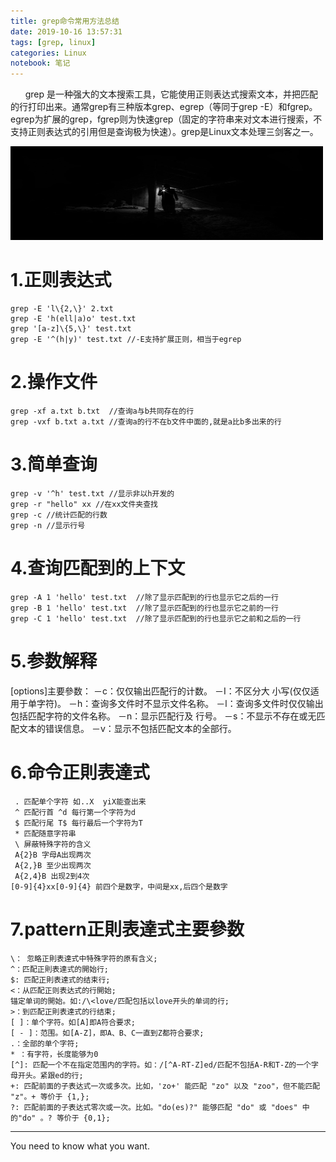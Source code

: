 ```yaml
---
title: grep命令常用方法总结
date: 2019-10-16 13:57:31
tags: [grep, linux]
categories: Linux
notebook: 笔记
---
```


&nbsp;&nbsp;&nbsp;&nbsp;&nbsp;&nbsp;grep 是一种强大的文本搜索工具，它能使用正则表达式搜索文本，并把匹配的行打印出来。通常grep有三种版本grep、egrep（等同于grep -E）和fgrep。egrep为扩展的grep，fgrep则为快速grep（固定的字符串来对文本进行搜索，不支持正则表达式的引用但是查询极为快速）。grep是Linux文本处理三剑客之一。

<img src="grep命令常用方法总结/grep.jpeg" width="500" height="150"/>

<!-- more -->

# 1.正则表达式
```
grep -E 'l\{2,\}' 2.txt
grep -E 'h(ell|a)o' test.txt
grep '[a-z]\{5,\}' test.txt
grep -E '^(h|y)' test.txt //-E支持扩展正则，相当于egrep
```

# 2.操作文件
```
grep -xf a.txt b.txt  //查询a与b共同存在的行
grep -vxf b.txt a.txt //查询a的行不在b文件中面的,就是a比b多出来的行
```

# 3.简单查询
```
grep -v '^h' test.txt //显示非以h开发的
grep -r "hello" xx //在xx文件夹查找
grep -c //统计匹配的行数
grep -n //显示行号
```

# 4.查询匹配到的上下文
```
grep -A 1 'hello' test.txt  //除了显示匹配到的行也显示它之后的一行
grep -B 1 'hello' test.txt  //除了显示匹配到的行也显示它之前的一行
grep -C 1 'hello' test.txt  //除了显示匹配到的行也显示它之前和之后的一行
```

# 5.参数解释
[options]主要參数：
－c：仅仅输出匹配行的计数。
－I：不区分大 小写(仅仅适用于单字符)。
－h：查询多文件时不显示文件名称。
－l：查询多文件时仅仅输出包括匹配字符的文件名称。
－n：显示匹配行及 行号。
－s：不显示不存在或无匹配文本的错误信息。
－v：显示不包括匹配文本的全部行。


# 6.命令正則表達式
```
 . 匹配单个字符 如..X  yiX能查出来
 ^ 匹配行首 ^d 每行第一个字符为d
 $ 匹配行尾 T$ 每行最后一个字符为T
 * 匹配随意字符串
 \ 屏蔽特殊字符的含义
 A{2}B 字母A出现两次
 A{2,}B 至少出现两次
 A{2,4}B 出现2到4次
[0-9]{4}xx[0-9]{4} 前四个是数字，中间是xx,后四个是数字
```

# 7.pattern正則表達式主要參数
```
\： 忽略正則表達式中特殊字符的原有含义;
^：匹配正則表達式的開始行;
$: 匹配正則表達式的结束行;
<：从匹配正则表达式的行開始;
锚定单词的開始。如:/\<love/匹配包括以love开头的单词的行;
>：到匹配正則表達式的行结束;
[ ]：单个字符。如[A]即A符合要求;
[ - ]：范围。如[A-Z]，即A、B、C一直到Z都符合要求;
.：全部的单个字符;
* ：有字符，长度能够为0
[^]: 匹配一个不在指定范围内的字符。如：/[^A-RT-Z]ed/匹配不包括A-R和T-Z的一个字母开头。紧跟ed的行;
+: 匹配前面的子表达式一次或多次。比如，'zo+' 能匹配 "zo" 以及 "zoo"，但不能匹配 "z"。+ 等价于 {1,};
?: 匹配前面的子表达式零次或一次。比如。"do(es)?" 能够匹配 "do" 或 "does" 中的"do" 。? 等价于 {0,1};
```

- - -
You need to know what you want.